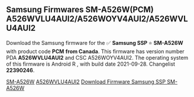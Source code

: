 <h2>Samsung Firmwares SM-A526W(PCM) A526WVLU4AUI2/A526WOYV4AUI2/A526WVLU4AUI2</h2>
Download the Samsung firmware for the ✅ <strong>Samsung SSP </strong> ⭐ <strong>SM-A526W</strong> with product code <strong>PCM</strong> <strong> from Canada</strong>. This firmware has version number PDA <strong>A526WVLU4AUI2</strong> and CSC A526WOYV4AUI2. The operating system of this firmware is Android R , with build date 2021-09-28. Changelist <strong>22390246</strong>.


[SM-A526W](https://samfirm.shop/samsung/model/SM-A526W)
[A526WVLU4AUI2](https://samfirm.shop/samsung/pda/A526WVLU4AUI2)
[Download Firmware Samsung SSP SM-A526W](https://samfirm.shop/samsung/firmware/460662)
